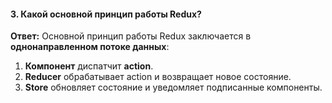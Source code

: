 #### **3. Какой основной принцип работы Redux?**

**Ответ:**
Основной принцип работы Redux заключается в **однонаправленном потоке данных**:

1. **Компонент** диспатчит **action**.
2. **Reducer** обрабатывает action и возвращает новое состояние.
3. **Store** обновляет состояние и уведомляет подписанные компоненты.
